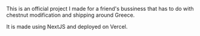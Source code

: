 This is an official project I made for a friend's bussiness that has to do with chestnut modification and shipping around Greece.

It is made using NextJS and deployed on Vercel.
